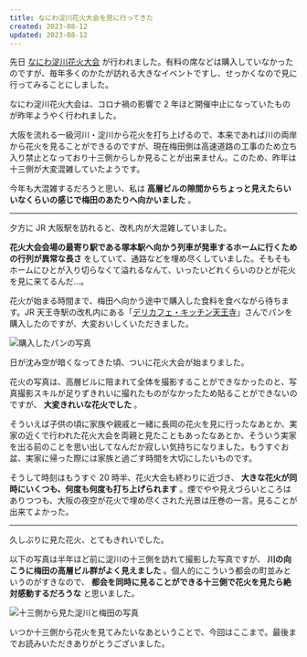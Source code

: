 ```yaml
---
title: なにわ淀川花火大会を見に行ってきた
created: 2023-08-12
updated: 2023-08-12
---
```


先日 [なにわ淀川花火大会](https://www.yodohanabi.com/) が行われました。有料の席などは購入していなかったのですが、毎年多くのかたが訪れる大きなイベントですし、せっかくなので見に行ってみることにしました。

なにわ淀川花火大会は、コロナ禍の影響で 2 年ほど開催中止になっていたものが昨年ようやく行われました。

大阪を流れる一級河川・淀川から花火を打ち上げるので、本来であれば川の両岸から花火を見ることができるのですが、現在梅田側は高速道路の工事のため立ち入り禁止となっており十三側からしか見ることが出来ません。このため、昨年は十三側が大変混雑していたようです。

今年も大混雑するだろうと思い、私は **高層ビルの隙間からちょっと見えたらいいなくらいの感じで梅田のあたりへ向かいました** 。

---

夕方に JR 大阪駅を訪れると、改札内が大混雑していました。

**花火大会会場の最寄り駅である塚本駅へ向かう列車が発車するホームに行くための行列が異常な長さ** をしていて、通路などを埋め尽くしていました。そもそもホームにひとが入り切らなくて溢れるなんて、いったいどれくらいのひとが花火を見に来てるんだ…。

花火が始まる時間まで、梅田へ向かう途中で購入した食料を食べながら待ちます。JR 天王寺駅の改札内にある「[デリカフェ・キッチン天王寺](https://www.jwfsn.com/shop/station/#osaka3)」さんでパンを購入したのですが、大変おいしくいただきました。

![購入したパンの写真](92105d8f-a9c4-4c19-c522-131ae4c3f500)

日が沈み空が暗くなってきた頃、ついに花火大会が始まりました。

花火の写真は、高層ビルに阻まれて全体を撮影することができなかったのと、写真撮影スキルが足りずきれいに撮れたものがなかったため貼ることができないのですが、 **大変きれいな花火でした** 。

そういえば子供の頃に家族や親戚と一緒に長岡の花火を見に行ったなあとか、実家の近くで行われた花火大会を両親と見たこともあったなあとか、そういう実家を出る前のことを思い出してなんだか寂しい気持ちになりました。もうすぐお盆、実家に帰った際には家族と過ごす時間を大切にしたいものです。

そうして時刻はもうすぐ 20 時半、花火大会も終わりに近づき、 **大きな花火が同時にいくつも、何度も何度も打ち上げられます** 。煙でやや見えづらいところはありつつも、大阪の夜空が花火で埋め尽くされた光景は圧巻の一言。見ることが出来てよかった。

---

久しぶりに見た花火、とてもきれいでした。

以下の写真は半年ほど前に淀川の十三側を訪れて撮影した写真ですが、 **川の向こうに梅田の高層ビル群がよく見えました** 。個人的にこういう都会の町並みというのがすきなので、 **都会を同時に見ることができる十三側で花火を見たら絶対感動するだろうな** と思いました。

![十三側から見た淀川と梅田の写真](11bcd690-8511-4a1e-e5d6-1ea64f491e00)

いつか十三側から花火を見てみたいなあということで、今回はここまで。最後までお読みいただきありがとうございました。
